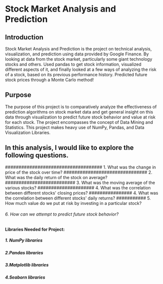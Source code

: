 # Stock Market Analysis and Prediction
## Introduction
Stock Market Analysis and Prediction is the project on technical analysis, visualization, and prediction using data provided by Google Finance. By looking at data from the stock market, particularly some giant technology stocks and others. Used pandas to get stock information, visualized different aspects of it, and finally looked at a few ways of analyzing the risk of a stock, based on its previous performance history. Predicted future stock prices through a Monte Carlo method!

## Purpose
The purpose of this project is to comparatively analyze the effectiveness of prediction algorithms on stock market data and get general insight on this data through visualization to predict future stock behavior and value at risk for each stock. The project encompasses the concept of Data Mining and Statistics. This project makes heavy use of NumPy, Pandas, and Data Visualization Libraries.

## In this analysis, I would like to explore the following questions.

#################################### 1. What was the change in price of the stock over time?
############################### 2. What was the daily return of the stock on average?
########################## 3. What was the moving average of the various stocks?
##################### 4. What was the correlation between different stocks' closing prices?
################ 4. What was the correlation between different stocks' daily returns?
########### 5. How much value do we put at risk by investing in a particular stock?
###### 6. How can we attempt to predict future stock behavior?




#### Libraries Needed for Project:

##### 1. NumPy libraries

##### 2.Pandas libraries

##### 3.Matplotlib libraries

##### 4.Seaborn libraries
